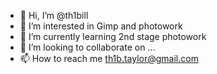 - 👋 Hi, I’m @th1bill
- 👀 I’m interested in Gimp and photowork
- 🌱 I’m currently learning 2nd stage photowork
- 💞️ I’m looking to collaborate on ...
- 📫 How to reach me th1b.taylor@gmail.com

<!---
th1bill/th1bill is a ✨ special ✨ repository because its `README.md` (this file) appears on your GitHub profile.
You can click the Preview link to take a look at your changes.
--->
